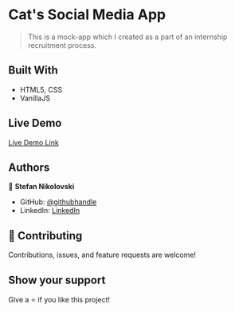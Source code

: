# Cat's Social Media App

> This is a mock-app which I created as a part of an internship recruitment process.

## Built With

- HTML5, CSS
- VanillaJS

## Live Demo

[Live Demo Link](https://inquisitive-salamander-c9f3ec.netlify.app/)

## Authors

👤 **Stefan Nikolovski**

- GitHub: [@githubhandle](https://github.com/Stefan0305)
- LinkedIn: [LinkedIn](https://www.linkedin.com/in/stefannikolovski/)

## 🤝 Contributing

Contributions, issues, and feature requests are welcome!

## Show your support

Give a ⭐️ if you like this project!
